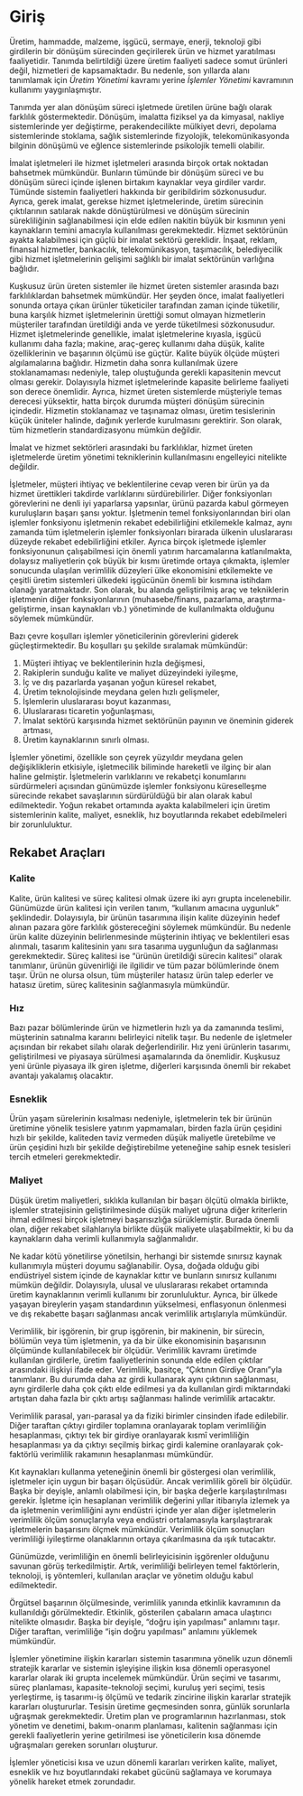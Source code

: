 # Giriş
Üretim, hammadde, malzeme, işgücü, sermaye, enerji, teknoloji gibi girdilerin bir dönüşüm sürecinden geçirilerek ürün ve hizmet yaratılması faaliyetidir. Tanımda belirtildiği üzere üretim faaliyeti sadece somut ürünleri değil, hizmetleri de kapsamaktadır. Bu nedenle, son yıllarda alanı tanımlamak için _Üretim Yönetimi_ kavramı yerine _İşlemler Yönetimi_ kavramının kullanımı yaygınlaşmıştır.

Tanımda yer alan dönüşüm süreci işletmede üretilen ürüne bağlı olarak farklılık göstermektedir. Dönüşüm, imalatta fiziksel ya da kimyasal, nakliye sistemlerinde yer değiştirme, perakendecilikte mülkiyet devri, depolama sistemlerinde stoklama, sağlık sistemlerinde fizyolojik, telekomünikasyonda bilginin dönüşümü ve eğlence sistemlerinde psikolojik temelli olabilir.

İmalat işletmeleri ile hizmet işletmeleri arasında birçok ortak noktadan bahsetmek mümkündür. Bunların tümünde bir dönüşüm süreci ve bu dönüşüm süreci içinde işlenen birtakım kaynaklar veya girdiler vardır. Tümünde sistemin faaliyetleri hakkında bir geribildirim sözkonusudur. Ayrıca, gerek imalat, gerekse hizmet işletmelerinde, üretim sürecinin çıktılarının satılarak nakde dönüştürülmesi ve dönüşüm sürecinin sürekliliğinin sağlanabilmesi için elde edilen nakitin büyük bir kısmının yeni kaynakların temini amacıyla kullanılması gerekmektedir. Hizmet sektörünün ayakta kalabilmesi için güçlü bir imalat sektörü gereklidir. İnşaat, reklam, finansal hizmetler, bankacılık, telekomünikasyon, taşımacılık, belediyecilik gibi hizmet işletmelerinin gelişimi sağlıklı bir imalat sektörünün varlığına bağlıdır.

Kuşkusuz ürün üreten sistemler ile hizmet üreten sistemler arasında bazı farklılıklardan bahsetmek mümkündür. Her şeyden önce, imalat faaliyetleri sonunda ortaya çıkan ürünler tüketiciler tarafından zaman içinde tüketilir, buna karşılık hizmet işletmelerinin ürettiği somut olmayan hizmetlerin müşteriler tarafından üretildiği anda ve yerde tüketilmesi sözkonusudur. Hizmet işletmelerinde genellikle, imalat işletmelerine kıyasla, işgücü kullanımı daha fazla; makine, araç-gereç kullanımı daha düşük, kalite özelliklerinin ve başarının ölçümü ise güçtür. Kalite büyük ölçüde müşteri algılamalarına bağlıdır. Hizmetin daha sonra kullanılmak üzere stoklanamaması nedeniyle, talep oluştuğunda gerekli kapasitenin mevcut olması gerekir. Dolayısıyla hizmet işletmelerinde kapasite belirleme faaliyeti son derece önemlidir. Ayrıca, hizmet üreten sistemlerde müşteriyle temas derecesi yüksektir, hatta birçok durumda müşteri dönüşüm sürecinin içindedir. Hizmetin stoklanamaz ve taşınamaz olması, üretim tesislerinin küçük üniteler halinde, dağınık yerlerde kurulmasını gerektirir. Son olarak, tüm hizmetlerin standardizasyonu mümkün değildir.

İmalat ve hizmet sektörleri arasındaki bu farklılıklar, hizmet üreten işletmelerde üretim yönetimi tekniklerinin kullanılmasını engelleyici nitelikte değildir.

İşletmeler, müşteri ihtiyaç ve beklentilerine cevap veren bir ürün ya da hizmet ürettikleri takdirde varlıklarını sürdürebilirler. Diğer fonksiyonları görevlerini ne denli iyi yaparlarsa yapsınlar, ürünü pazarda kabul görmeyen kuruluşların başarı şansı yoktur. İşletmenin temel fonksiyonlarından biri olan işlemler fonksiyonu işletmenin rekabet edebilirliğini etkilemekle kalmaz, aynı zamanda tüm işletmelerin işlemler fonksiyonları birarada ülkenin uluslararası düzeyde rekabet edebilirliğini etkiler. Ayrıca birçok işletmede işlemler fonksiyonunun çalışabilmesi için önemli yatırım harcamalarına katlanılmakta, dolaysız maliyetlerin çok büyük bir kısmı üretimde ortaya çıkmakta, işlemler sonucunda ulaşılan verimlilik düzeyleri ülke ekonomisini etkilemekte ve çeşitli üretim sistemleri ülkedeki işgücünün önemli bir kısmına istihdam olanağı yaratmaktadır. Son olarak, bu alanda geliştirilmiş araç ve tekniklerin işletmenin diğer fonksiyonlarının (muhasebe/finans, pazarlama, araştırma-geliştirme, insan kaynakları vb.) yönetiminde de kullanılmakta olduğunu söylemek mümkündür.

Bazı çevre koşulları işlemler yöneticilerinin görevlerini giderek güçleştirmektedir. Bu koşulları şu şekilde sıralamak mümkündür:

1.	Müşteri ihtiyaç ve beklentilerinin hızla değişmesi,2.	Rakiplerin sunduğu kalite ve maliyet düzeyindeki iyileşme,3.	İç ve dış pazarlarda yaşanan yoğun küresel rekabet,4.	Üretim teknolojisinde meydana gelen hızlı gelişmeler,5.	İşlemlerin uluslararası boyut kazanması,6.	Uluslararası ticaretin yoğunlaşması,7.	İmalat sektörü karşısında hizmet sektörünün payının ve öneminin giderek artması,8.	Üretim kaynaklarının sınırlı olması.İşlemler yönetimi, özellikle son çeyrek yüzyıldır meydana gelen değişikliklerin etkisiyle, işletmecilik biliminde hareketli ve ilginç bir alan haline gelmiştir. İşletmelerin varlıklarını ve rekabetçi konumlarını sürdürmeleri açısından günümüzde işlemler fonksiyonu küreselleşme sürecinde rekabet savaşlarının sürdürüldüğü bir alan olarak kabul edilmektedir. Yoğun rekabet ortamında ayakta kalabilmeleri için üretim sistemlerinin kalite, maliyet, esneklik, hız boyutlarında rekabet edebilmeleri bir zorunluluktur. 
## Rekabet Araçları
### Kalite  
Kalite, ürün kalitesi ve süreç kalitesi olmak üzere iki ayrı grupta incelenebilir. Günümüzde ürün kalitesi için verilen tanım, “kullanım amacına uygunluk” şeklindedir. Dolayısıyla, bir ürünün tasarımına ilişin kalite düzeyinin hedef alınan pazara göre farklılık göstereceğini söylemek mümkündür. Bu nedenle ürün kalite düzeyinin belirlenmesinde müşterinin ihtiyaç ve beklentileri esas alınmalı, tasarım kalitesinin yanı sıra tasarıma uygunluğun da sağlanması gerekmektedir. Süreç kalitesi ise “ürünün üretildiği sürecin kalitesi” olarak tanımlanır, ürünün güvenirliği ile ilgilidir ve tüm pazar bölümlerinde önem taşır. Ürün ne olursa olsun, tüm müşteriler hatasız ürün talep ederler ve hatasız üretim, süreç kalitesinin sağlanmasıyla mümkündür.
### Hız  Bazı pazar bölümlerinde ürün ve hizmetlerin hızlı ya da zamanında teslimi, müşterinin satınalma kararını belirleyici nitelik taşır. Bu nedenle de işletmeler açısından bir rekabet silahı olarak değerlendirilir. Hız yeni ürünlerin tasarımı, geliştirilmesi ve piyasaya sürülmesi aşamalarında da önemlidir. Kuşkusuz yeni ürünle piyasaya ilk giren işletme, diğerleri karşısında önemli bir rekabet avantajı yakalamış olacaktır.
### Esneklik  
Ürün yaşam sürelerinin kısalması nedeniyle, işletmelerin tek bir ürünün üretimine yönelik tesislere yatırım yapmamaları, birden fazla ürün çeşidini hızlı bir şekilde, kaliteden taviz vermeden düşük maliyetle üretebilme ve ürün çeşidini hızlı bir şekilde değiştirebilme yeteneğine sahip esnek tesisleri tercih etmeleri gerekmektedir.

### Maliyet  
Düşük üretim maliyetleri, sıklıkla kullanılan bir başarı ölçütü olmakla birlikte, işlemler stratejisinin geliştirilmesinde düşük maliyet uğruna diğer kriterlerin ihmal edilmesi birçok işletmeyi başarısızlığa sürüklemiştir. Burada önemli olan, diğer rekabet silahlarıyla birlikte düşük maliyete ulaşabilmektir, ki bu da kaynakların daha verimli kullanımıyla sağlanmalıdır. Ne kadar kötü yönetilirse yönetilsin, herhangi bir sistemde sınırsız kaynak kullanımıyla müşteri doyumu sağlanabilir. Oysa, doğada olduğu gibi endüstriyel sistem içinde de kaynaklar kıttır ve bunların sınırsız kullanımı mümkün değildir. Dolayısıyla, ulusal ve uluslararası rekabet ortamında üretim kaynaklarının verimli kullanımı bir zorunluluktur. Ayrıca, bir ülkede yaşayan bireylerin yaşam standardının yükselmesi, enflasyonun önlenmesi ve dış rekabette başarı sağlanması ancak verimlilik artışlarıyla mümkündür. Verimlilik, bir işgörenin, bir grup işgörenin, bir makinenin, bir sürecin, bölümün veya tüm işletmenin, ya da bir ülke ekonomisinin başarısının ölçümünde kullanılabilecek bir ölçüdür. Verimlilik kavramı üretimde kullanılan girdilerle, üretim faaliyetlerinin sonunda elde edilen çıktılar arasındaki ilişkiyi ifade eder. Verimlilik, basitçe, “Çıktının Girdiye Oranı”yla tanımlanır. Bu durumda daha az girdi kullanarak aynı çıktının sağlanması, aynı girdilerle daha çok çıktı elde edilmesi ya da kullanılan girdi miktarındaki artıştan daha fazla bir çıktı artışı sağlanması halinde verimlilik artacaktır.Verimlilik parasal, yarı-parasal ya da fiziki birimler cinsinden ifade edilebilir. Diğer taraftan çıktıyı girdiler toplamına oranlayarak toplam verimliliğin hesaplanması, çıktıyı tek bir girdiye oranlayarak kısmȋ verimliliğin hesaplanması ya da çıktıyı seçilmiş birkaç girdi kalemine oranlayarak çok-faktörlü verimlilik rakamının hesaplanması mümkündür. Kıt kaynakları kullanma yeteneğinin önemli bir göstergesi olan verimlilik, işletmeler için uygun bir başarı ölçüsüdür. Ancak verimlilik göreli bir ölçüdür. Başka bir deyişle, anlamlı olabilmesi için, bir başka değerle karşılaştırılması gerekir. İşletme için hesaplanan verimlilik değerini yıllar itibarıyla izlemek ya da işletmenin verimliliğini aynı endüstri içinde yer alan diğer işletmelerin verimlilik ölçüm sonuçlarıyla veya endüstri ortalamasıyla karşılaştırarak işletmelerin başarısını ölçmek mümkündür. Verimlilik ölçüm sonuçları verimliliği iyileştirme olanaklarının ortaya çıkarılmasına da ışık tutacaktır.
Günümüzde, verimliliğin en önemli belirleyicisinin işgörenler olduğunu savunan görüş terkedilmiştir. Artık, verimliliği belirleyen temel faktörlerin, teknoloji, iş yöntemleri, kullanılan araçlar ve yönetim olduğu kabul edilmektedir.
Örgütsel başarının ölçülmesinde, verimlilik yanında etkinlik kavramının da kullanıldığı görülmektedir. Etkinlik, gösterilen çabaların amaca ulaştırıcı nitelikte olmasıdır. Başka bir deyişle, “doğru işin yapılması” anlamını taşır. Diğer taraftan, verimliliğe “işin doğru yapılması” anlamını yüklemek mümkündür. İşlemler yönetimine ilişkin kararları sistemin tasarımına yönelik uzun dönemli stratejik kararlar ve sistemin işleyişine ilişkin kısa dönemli operasyonel kararlar olarak iki grupta incelemek mümkündür. Ürün seçimi ve tasarımı, süreç planlaması, kapasite-teknoloji seçimi, kuruluş yeri seçimi, tesis yerleştirme, iş tasarımı-iş ölçümü ve tedarik zincirine ilişkin kararlar stratejik kararları oluştururlar. Tesisin üretime geçmesinden sonra, günlük sorunlarla uğraşmak gerekmektedir. Üretim plan ve programlarının hazırlanması, stok yönetim ve denetimi, bakım-onarım planlaması, kalitenin sağlanması için gerekli faaliyetlerin yerine getirilmesi ise yöneticilerin kısa dönemde uğraşmaları gereken sorunları oluşturur.
İşlemler yöneticisi kısa ve uzun dönemli kararları verirken kalite, maliyet, esneklik ve hız boyutlarındaki rekabet gücünü sağlamaya ve korumaya yönelik hareket etmek zorundadır.